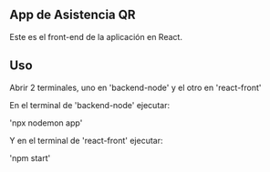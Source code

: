 ## App de Asistencia QR 

Este es el front-end de la aplicación en React.

## Uso

Abrir 2 terminales, uno en 'backend-node' y el otro en 'react-front'

En el terminal de 'backend-node' ejecutar: 

'npx nodemon app'

Y en el terminal de 'react-front' ejecutar:

'npm start'
